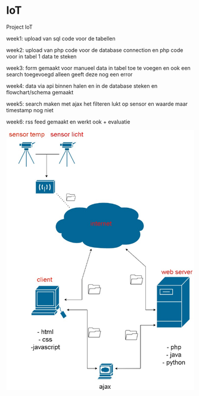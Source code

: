 # IoT
Project IoT

week1: upload van sql code voor de tabellen 

week2: upload van php code voor de database connection en php code voor in tabel 1 data te steken 

week3: form gemaakt voor manueel data in tabel toe te voegen en ook een search toegevoegd alleen geeft deze nog een error 

week4: data via api binnen halen en in de database steken en flowchart/schema gemaakt

week5: search maken met ajax het filteren lukt op sensor en waarde maar timestamp nog niet

week6: rss feed gemaakt en werkt ook + evaluatie





![](schema_iot.jpg)
